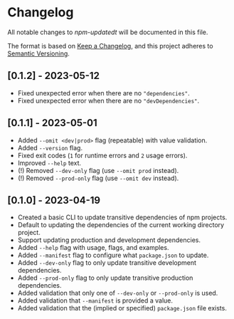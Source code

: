 # Changelog

All notable changes to _npm-updatedt_ will be documented in this file.

The format is based on [Keep a Changelog], and this project adheres to [Semantic
Versioning].

## [0.1.2] - 2023-05-12

- Fixed unexpected error when there are no `"dependencies"`.
- Fixed unexpected error when there are no `"devDependencies"`.

## [0.1.1] - 2023-05-01

- Added `--omit <dev|prod>` flag (repeatable) with value validation.
- Added `--version` flag.
- Fixed exit codes (`1` for runtime errors and `2` usage errors).
- Improved `--help` text.
- (!) Removed `--dev-only` flag (use `--omit prod` instead).
- (!) Removed `--prod-only` flag (use `--omit dev` instead).

## [0.1.0] - 2023-04-19

- Created a basic CLI to update transitive dependencies of npm projects.
- Default to updating the dependencies of the current working directory project.
- Support updating production and development dependencies.
- Added `--help` flag with usage, flags, and examples.
- Added `--manifest` flag to configure what `package.json` to update.
- Added `--dev-only` flag to only update transitive development dependencies.
- Added `--prod-only` flag to only update transitive production dependencies.
- Added validation that only one of `--dev-only` or `--prod-only` is used.
- Added validation that `--manifest` is provided a value.
- Added validation that the (implied or specified) `package.json` file exists.

[keep a changelog]: https://keepachangelog.com/en/1.0.0/
[semantic versioning]: https://semver.org/spec/v2.0.0.html
